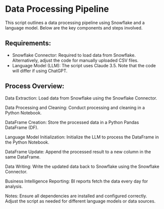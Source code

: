 # Data Processing Pipeline

This script outlines a data processing pipeline using Snowflake and a language model. Below are the key components and steps involved.

## Requirements:
- Snowflake Connector: Required to load data from Snowflake. Alternatively, adjust the code for manually uploaded CSV files.
- Language Model (LLM): The script uses Claude 3.5. Note that the code will differ if using ChatGPT.

## Process Overview:
Data Extraction:
Load data from Snowflake using the Snowflake Connector.

Data Processing and Cleaning:
Conduct processing and cleaning in a Python Notebook.

DataFrame Creation:
Store the processed data in a Python Pandas DataFrame (DF).

Language Model Initialization:
Initialize the LLM to process the DataFrame in the Python Notebook.

DataFrame Update:
Append the processed result to a new column in the same DataFrame.

Data Writing:
Write the updated data back to Snowflake using the Snowflake Connector.

Business Intelligence Reporting:
BI reports fetch the data every day for analysis.

Notes:
Ensure all dependencies are installed and configured correctly.
Adjust the script as needed for different language models or data sources.
